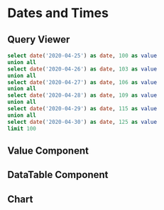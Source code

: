 # Dates and Times

## Query Viewer

```sql date_query
select date('2020-04-25') as date, 100 as value
union all
select date('2020-04-26') as date, 103 as value
union all
select date('2020-04-27') as date, 106 as value
union all
select date('2020-04-28') as date, 109 as value
union all
select date('2020-04-29') as date, 115 as value
union all
select date('2020-04-30') as date, 125 as value
limit 100
```

## Value Component

<Value data={date_query}/>

## DataTable Component

<DataTable data={date_query}/>

## Chart

<LineChart
    data={date_query}
    x=date
    y=value
/>
